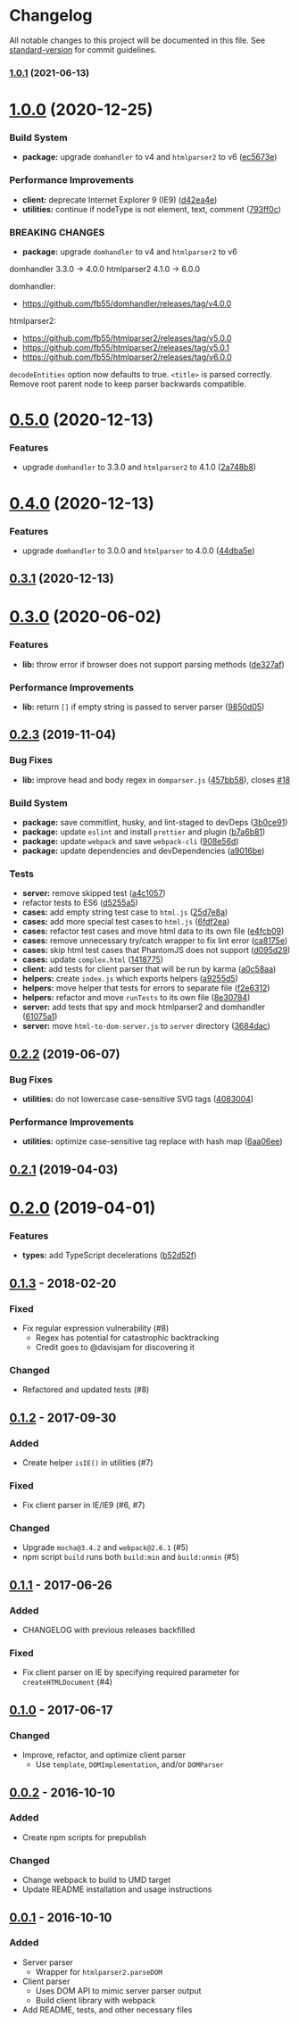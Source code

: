 # Changelog

All notable changes to this project will be documented in this file. See [standard-version](https://github.com/conventional-changelog/standard-version) for commit guidelines.

### [1.0.1](https://github.com/remarkablemark/html-dom-parser/compare/v1.0.0...v1.0.1) (2021-06-13)

# [1.0.0](https://github.com/remarkablemark/html-dom-parser/compare/v0.5.0...v1.0.0) (2020-12-25)


### Build System

* **package:** upgrade `domhandler` to v4 and `htmlparser2` to v6 ([ec5673e](https://github.com/remarkablemark/html-dom-parser/commit/ec5673ef38050f808ce49e2e4ee165d30492b190))


### Performance Improvements

* **client:** deprecate Internet Explorer 9 (IE9) ([d42ea4e](https://github.com/remarkablemark/html-dom-parser/commit/d42ea4ed5df9f44abf16528e36b3cfbb4c7fdd08))
* **utilities:** continue if nodeType is not element, text, comment ([793ff0c](https://github.com/remarkablemark/html-dom-parser/commit/793ff0c7a84ea05ff061e24984595f6e143362e6))


### BREAKING CHANGES

* **package:** upgrade `domhandler` to v4 and `htmlparser2` to v6

 domhandler   3.3.0  →  4.0.0
 htmlparser2  4.1.0  →  6.0.0

domhandler:

* https://github.com/fb55/domhandler/releases/tag/v4.0.0

htmlparser2:

* https://github.com/fb55/htmlparser2/releases/tag/v5.0.0
* https://github.com/fb55/htmlparser2/releases/tag/v5.0.1
* https://github.com/fb55/htmlparser2/releases/tag/v6.0.0

`decodeEntities` option now defaults to true. `<title>` is
parsed correctly. Remove root parent node to keep parser
backwards compatible.



# [0.5.0](https://github.com/remarkablemark/html-dom-parser/compare/v0.4.0...v0.5.0) (2020-12-13)


### Features

* upgrade `domhandler` to 3.3.0 and `htmlparser2` to 4.1.0 ([2a748b8](https://github.com/remarkablemark/html-dom-parser/commit/2a748b8d4cc06660a18636e018706508f4fc19f4))



# [0.4.0](https://github.com/remarkablemark/html-dom-parser/compare/v0.3.1...v0.4.0) (2020-12-13)


### Features

* upgrade `domhandler` to 3.0.0 and `htmlparser` to 4.0.0 ([44dba5e](https://github.com/remarkablemark/html-dom-parser/commit/44dba5efb5cc89668fc064d844c09079560029e1))



## [0.3.1](https://github.com/remarkablemark/html-dom-parser/compare/v0.3.0...v0.3.1) (2020-12-13)



<a name="0.3.0"></a>
# [0.3.0](https://github.com/remarkablemark/html-dom-parser/compare/v0.2.3...v0.3.0) (2020-06-02)


### Features

* **lib:** throw error if browser does not support parsing methods ([de327af](https://github.com/remarkablemark/html-dom-parser/commit/de327af))


### Performance Improvements

* **lib:** return `[]` if empty string is passed to server parser ([9850d05](https://github.com/remarkablemark/html-dom-parser/commit/9850d05))



## [0.2.3](https://github.com/remarkablemark/html-dom-parser/compare/v0.2.2...v0.2.3) (2019-11-04)


### Bug Fixes

* **lib:** improve head and body regex in `domparser.js` ([457bb58](https://github.com/remarkablemark/html-dom-parser/commit/457bb58)), closes [#18](https://github.com/remarkablemark/html-dom-parser/issues/18)


### Build System

* **package:** save commitlint, husky, and lint-staged to devDeps ([3b0ce91](https://github.com/remarkablemark/html-dom-parser/commit/3b0ce91))
* **package:** update `eslint` and install `prettier` and plugin ([b7a6b81](https://github.com/remarkablemark/html-dom-parser/commit/b7a6b81))
* **package:** update `webpack` and save `webpack-cli` ([908e56d](https://github.com/remarkablemark/html-dom-parser/commit/908e56d))
* **package:** update dependencies and devDependencies ([a9016be](https://github.com/remarkablemark/html-dom-parser/commit/a9016be))


### Tests

* **server:** remove skipped test ([a4c1057](https://github.com/remarkablemark/html-dom-parser/commit/a4c1057))
* refactor tests to ES6 ([d5255a5](https://github.com/remarkablemark/html-dom-parser/commit/d5255a5))
* **cases:** add empty string test case to `html.js` ([25d7e8a](https://github.com/remarkablemark/html-dom-parser/commit/25d7e8a))
* **cases:** add more special test cases to `html.js` ([6fdf2ea](https://github.com/remarkablemark/html-dom-parser/commit/6fdf2ea))
* **cases:** refactor test cases and move html data to its own file ([e4fcb09](https://github.com/remarkablemark/html-dom-parser/commit/e4fcb09))
* **cases:** remove unnecessary try/catch wrapper to fix lint error ([ca8175e](https://github.com/remarkablemark/html-dom-parser/commit/ca8175e))
* **cases:** skip html test cases that PhantomJS does not support ([d095d29](https://github.com/remarkablemark/html-dom-parser/commit/d095d29))
* **cases:** update `complex.html` ([1418775](https://github.com/remarkablemark/html-dom-parser/commit/1418775))
* **client:** add tests for client parser that will be run by karma ([a0c58aa](https://github.com/remarkablemark/html-dom-parser/commit/a0c58aa))
* **helpers:** create `index.js` which exports helpers ([a9255d5](https://github.com/remarkablemark/html-dom-parser/commit/a9255d5))
* **helpers:** move helper that tests for errors to separate file ([f2e6312](https://github.com/remarkablemark/html-dom-parser/commit/f2e6312))
* **helpers:** refactor and move `runTests` to its own file ([8e30784](https://github.com/remarkablemark/html-dom-parser/commit/8e30784))
* **server:** add tests that spy and mock htmlparser2 and domhandler ([61075a1](https://github.com/remarkablemark/html-dom-parser/commit/61075a1))
* **server:** move `html-to-dom-server.js` to `server` directory ([3684dac](https://github.com/remarkablemark/html-dom-parser/commit/3684dac))



## [0.2.2](https://github.com/remarkablemark/html-dom-parser/compare/v0.2.1...v0.2.2) (2019-06-07)


### Bug Fixes

* **utilities:** do not lowercase case-sensitive SVG tags ([4083004](https://github.com/remarkablemark/html-dom-parser/commit/4083004))


### Performance Improvements

* **utilities:** optimize case-sensitive tag replace with hash map ([6aa06ee](https://github.com/remarkablemark/html-dom-parser/commit/6aa06ee))



## [0.2.1](https://github.com/remarkablemark/html-dom-parser/compare/v0.2.0...v0.2.1) (2019-04-03)



# [0.2.0](https://github.com/remarkablemark/html-dom-parser/compare/v0.1.3...v0.2.0) (2019-04-01)


### Features

* **types:** add TypeScript decelerations ([b52d52f](https://github.com/remarkablemark/html-dom-parser/commit/b52d52f))



## [0.1.3](https://github.com/remarkablemark/html-dom-parser/compare/v0.1.2...v0.1.3) - 2018-02-20
### Fixed
- Fix regular expression vulnerability (#8)
  - Regex has potential for catastrophic backtracking
  - Credit goes to @davisjam for discovering it

### Changed
- Refactored and updated tests (#8)

## [0.1.2](https://github.com/remarkablemark/html-dom-parser/compare/v0.1.1...v0.1.2) - 2017-09-30
### Added
- Create helper `isIE()` in utilities (#7)

### Fixed
- Fix client parser in IE/IE9 (#6, #7)

### Changed
- Upgrade `mocha@3.4.2` and `webpack@2.6.1` (#5)
- npm script `build` runs both `build:min` and `build:unmin` (#5)

## [0.1.1](https://github.com/remarkablemark/html-dom-parser/compare/v0.1.0...v0.1.1) - 2017-06-26
### Added
- CHANGELOG with previous releases backfilled

### Fixed
- Fix client parser on IE by specifying required parameter for `createHTMLDocument` (#4)

## [0.1.0](https://github.com/remarkablemark/html-dom-parser/compare/v0.0.2...v0.1.0) - 2017-06-17
### Changed
- Improve, refactor, and optimize client parser
  - Use `template`, `DOMImplementation`, and/or `DOMParser`

## [0.0.2](https://github.com/remarkablemark/html-dom-parser/compare/v0.0.1...v0.0.2) - 2016-10-10
### Added
- Create npm scripts for prepublish

### Changed
- Change webpack to build to UMD target
- Update README installation and usage instructions

## [0.0.1](https://github.com/remarkablemark/html-dom-parser/tree/v0.0.1) - 2016-10-10
### Added
- Server parser
  - Wrapper for `htmlparser2.parseDOM`
- Client parser
  - Uses DOM API to mimic server parser output
  - Build client library with webpack
- Add README, tests, and other necessary files
